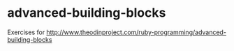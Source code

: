 # advanced-building-blocks
Exercises for http://www.theodinproject.com/ruby-programming/advanced-building-blocks
